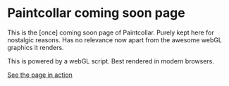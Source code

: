 # Paintcollar coming soon page
This is the [once] coming soon page of Paintcollar. Purely kept here for nostalgic reasons. Has no relevance now apart from the awesome webGL graphics it renders.

This is powered by a webGL script. Best rendered in modern browsers.

[See the page in action](http://manu29d.github.io/coming-soon-paint-collar/)
